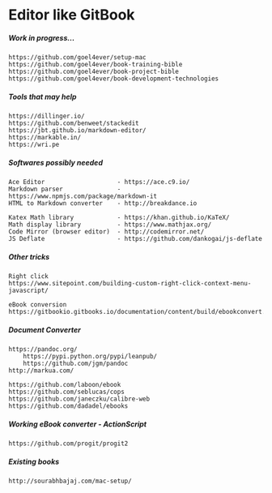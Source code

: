 # Editor like GitBook

##### Work in progress...

```
https://github.com/goel4ever/setup-mac
https://github.com/goel4ever/book-training-bible
https://github.com/goel4ever/book-project-bible
https://github.com/goel4ever/book-development-technologies
```

##### Tools that may help

```
https://dillinger.io/
https://github.com/benweet/stackedit
https://jbt.github.io/markdown-editor/
https://markable.in/
https://wri.pe
```

##### Softwares possibly needed

```
Ace Editor                    - https://ace.c9.io/
Markdown parser               - https://www.npmjs.com/package/markdown-it
HTML to Markdown converter    - http://breakdance.io

Katex Math library            - https://khan.github.io/KaTeX/
Math display library          - https://www.mathjax.org/
Code Mirror (browser editor)  - http://codemirror.net/
JS Deflate                    - https://github.com/dankogai/js-deflate
```

##### Other tricks

```
Right click
https://www.sitepoint.com/building-custom-right-click-context-menu-javascript/

eBook conversion
https://gitbookio.gitbooks.io/documentation/content/build/ebookconvert.html
```

##### Document Converter

```
https://pandoc.org/
    https://pypi.python.org/pypi/leanpub/
    https://github.com/jgm/pandoc
http://markua.com/

https://github.com/laboon/ebook
https://github.com/seblucas/cops
https://github.com/janeczku/calibre-web
https://github.com/dadadel/ebooks
```

##### Working eBook converter - ActionScript

```
https://github.com/progit/progit2
```

##### Existing books

```
http://sourabhbajaj.com/mac-setup/
```



